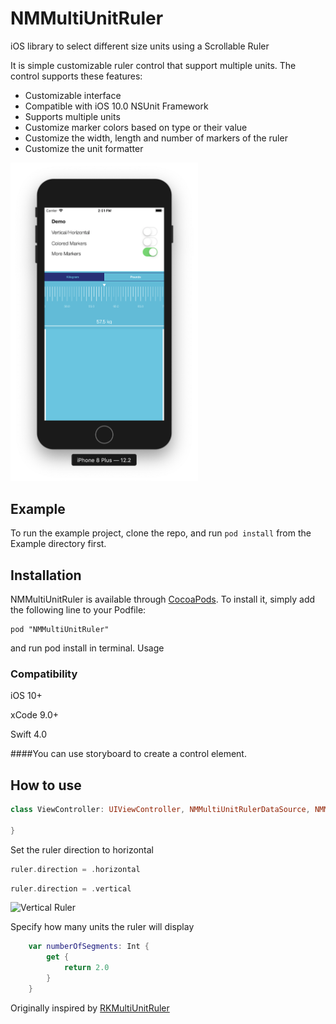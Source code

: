# NMMultiUnitRuler
iOS library to select different size units using a Scrollable Ruler

It is simple customizable ruler control that support multiple units. The control supports these features:

- Customizable interface
- Compatible with iOS 10.0 NSUnit Framework
- Supports multiple units
- Customize marker colors based on type or their value
- Customize the width, length and number of markers of the ruler
- Customize the unit formatter

<img src="https://raw.githubusercontent.com/namshi/NMMultiUnitRuler/master/Screenshots/NMMultiUnitRuler.png" width="300"> 

<br>

## Example

To run the example project, clone the repo, and run `pod install` from the Example directory first.

## Installation

NMMultiUnitRuler is available through [CocoaPods](http://cocoapods.org). To install
it, simply add the following line to your Podfile:

```
pod "NMMultiUnitRuler"
```
and run pod install in terminal.
Usage

### Compatibility

iOS 10+

xCode 9.0+

Swift 4.0

####You can use storyboard to create a control element.


## How to use


```swift
class ViewController: UIViewController, NMMultiUnitRulerDataSource, NMMultiUnitRulerDelegate {

}
```

 Set the ruler direction to horizontal

```swift
ruler.direction = .horizontal
```

```swift
ruler.direction = .vertical
```
![Vertical Ruler](https://s3.amazonaws.com/farshid.ghods.github/ruler-vertical-1.jpg)

Specify how many units the ruler will display

```swift
    var numberOfSegments: Int {
        get {
            return 2.0
        }
    }
```

Originally inspired by [RKMultiUnitRuler](https://github.com/farshidce/RKMultiUnitRuler) 
